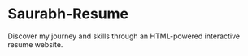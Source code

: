 # Saurabh-Resume
Discover my journey and skills through an HTML-powered interactive resume website.
